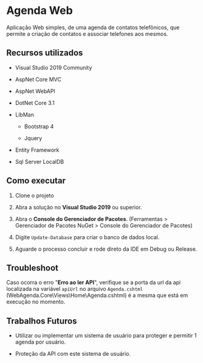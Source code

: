 # Agenda Web

Aplicação Web simples, de uma agenda de contatos telefônicos, que permite a criação de contatos e associar telefones aos mesmos.

## Recursos utilizados

- Visual Studio 2019 Community

- AspNet Core MVC

- AspNet WebAPI

- DotNet Core 3.1

- LibMan

  - Bootstrap 4

  - Jquery

- Entity Framework

- Sql Server LocalDB

## Como executar

1. Clone o projeto

2. Abra a solução no **Visual Studio 2019** ou superior.

3. Abra o **Console do Gerenciador de Pacotes**. (Ferramentas > Gerenciador de Pacotes NuGet > Console do Gerenciador de Pacotes)

4. Digite `Update-Database` para criar o banco de dados local.

5. Aguarde o processo concluir e rode direto da IDE em Debug ou Release.

## Troubleshoot

Caso ocorra o erro "**Erro ao ler API**", verifique se a porta da url da api localizada na variável `apiUrl` no arquivo `Agenda.cshtml` (WebAgenda.Core\\Views\\Home\\Agenda.cshtml) é a mesma que está em execução no momento.

## Trabalhos Futuros

- Utilizar ou implementar um sistema de usuário para proteger e permitir 1 agenda por usuário.

- Proteção da API com este sistema de usuário.
